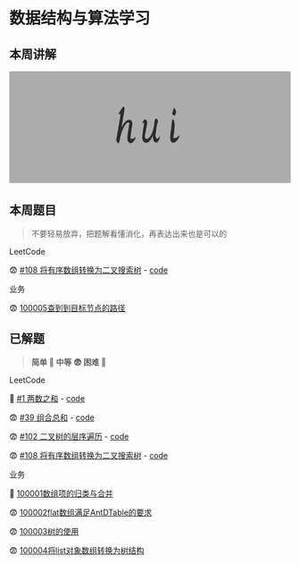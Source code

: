 # 数据结构与算法学习

## 本周讲解

<img src="https://github.com/OnlyFlyer/leetcode-practice/blob/master/images/hui.png?raw=true" height="200" />

## 本周题目

> 不要轻易放弃，把题解看懂消化，再表达出来也是可以的

LeetCode

😨 [#108 将有序数组转换为二叉搜索树](https://leetcode-cn.com/problems/longest-palindromic-substring/) - [code](./code/[5]最长回文子串/index.js)

业务

😨 [100005查到到目标节点的路径](./businessCode/100005/index.js)

## 已解题

> **简单 🤔 中等 😨 困难 🥶**

LeetCode

🤔 [#1 两数之和](https://leetcode-cn.com/problems/two-sum/) - [code](./code/[1]两数之和)

😨 [#39 组合总和](https://leetcode-cn.com/problems/combination-sum/) - [code](./code/[39]组合总和)

😨 [#102 二叉树的层序遍历](https://leetcode-cn.com/problems/binary-tree-level-order-traversal/) - [code](./code/[102]二叉树的层序遍历/index.js)

😨 [#108 将有序数组转换为二叉搜索树](https://leetcode-cn.com/problems/convert-sorted-array-to-binary-search-tree/) - [code](./code/[108]将有序数组转换为二叉搜索树/index.js)


业务

🤔 [100001数组项的归类与合并](./businessCode/100001)

😨 [100002flat数组满足AntDTable的要求](./businessCode/100002)

😨 [100003树的使用](./businessCode/100003/index.js)

😨 [100004将list对象数组转换为树结构](./businessCode/100004/index.js)
